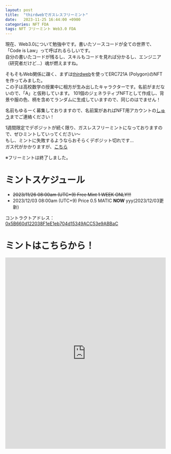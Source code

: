 ```yaml
---
layout: post
title:  "thirdwebでガスレスフリーミント"
date:   2023-11-25 16:44:00 +0900
categories: NFT FDA
tags: NFT フリーミント Web3.0 FDA
---
```


現在、Web3.0について勉強中です。書いたソースコードが全ての世界で、「Code is Law」って呼ばれるらしいです。  
自分の書いたコードが残るし、スキルもコードを見れば分かるし、エンジニア（研究者だけど…）魂が燃えますね。  

そもそもWeb関係に疎く、まずは[thirdweb](https://thirdweb.com/)を使ってERC721A (Polygon)のNFTを作ってみました。  
この子は高校数学の授業中に相方が生み出したキャラクターです。名前がまだないので、「A」と仮称しています。
101個のジェネラティブNFTとして作成し、背景や服の色、柄を含めてランダムに生成していますので、同じのはでません！

名前もゆるーく募集しておりますので、名前案があればNFT用アカウントの[しゅう](https://twitter.com/shu65_)までご連絡ください！  

1週間限定でデポジットが続く限り、ガスレスフリーミントになっておりますので、ぜひミントしていってください～  
もし、ミントに失敗するようならおそらくデポジット切れです…  
ガス代がかかりますが、[こちら](https://embed.ipfscdn.io/ipfs/bafybeicd3qfzelz4su7ng6n523virdsgobrc5pcbarhwqv3dj3drh645pi/?contract=0x5B660d122038F1eE1eb704d15349ACC53e9ABBaC&chain=%7B%22name%22%3A%22Polygon+Mainnet%22%2C%22chain%22%3A%22Polygon%22%2C%22rpc%22%3A%5B%22https%3A%2F%2Fpolygon.rpc.thirdweb.com%2F%24%7BTHIRDWEB_API_KEY%7D%22%5D%2C%22nativeCurrency%22%3A%7B%22name%22%3A%22MATIC%22%2C%22symbol%22%3A%22MATIC%22%2C%22decimals%22%3A18%7D%2C%22shortName%22%3A%22matic%22%2C%22chainId%22%3A137%2C%22testnet%22%3Afalse%2C%22slug%22%3A%22polygon%22%2C%22icon%22%3A%7B%22url%22%3A%22ipfs%3A%2F%2FQmcxZHpyJa8T4i63xqjPYrZ6tKrt55tZJpbXcjSDKuKaf9%2Fpolygon%2F512.png%22%2C%22width%22%3A512%2C%22height%22%3A512%2C%22format%22%3A%22png%22%7D%7D&clientId=ac4b0b2447f0d466dc01979d89e8558f&theme=light&primaryColor=purple)

※フリーミントは終了しました。  

# ミントスケジュール  
- ~~2023/11/26 08:00am (UTC+9) Free Mint 1 WEEK ONLY!!!~~  
- 2023/12/03 08:00am (UTC+9) Price 0.5 MATIC  **NOW** yyy(2023/12/03更新)

コントラクトアドレス：[0x5B660d122038F1eE1eb704d15349ACC53e9ABBaC](https://polygonscan.com/address/0x5B660d122038F1eE1eb704d15349ACC53e9ABBaC)

# ミントはこちらから！
<iframe
    src="https://embed.ipfscdn.io/ipfs/bafybeicd3qfzelz4su7ng6n523virdsgobrc5pcbarhwqv3dj3drh645pi/?contract=0x5B660d122038F1eE1eb704d15349ACC53e9ABBaC&chain=%7B%22name%22%3A%22Polygon+Mainnet%22%2C%22chain%22%3A%22Polygon%22%2C%22rpc%22%3A%5B%22https%3A%2F%2Fpolygon.rpc.thirdweb.com%2F%24%7BTHIRDWEB_API_KEY%7D%22%5D%2C%22nativeCurrency%22%3A%7B%22name%22%3A%22MATIC%22%2C%22symbol%22%3A%22MATIC%22%2C%22decimals%22%3A18%7D%2C%22shortName%22%3A%22matic%22%2C%22chainId%22%3A137%2C%22testnet%22%3Afalse%2C%22slug%22%3A%22polygon%22%2C%22icon%22%3A%7B%22url%22%3A%22ipfs%3A%2F%2FQmcxZHpyJa8T4i63xqjPYrZ6tKrt55tZJpbXcjSDKuKaf9%2Fpolygon%2F512.png%22%2C%22width%22%3A512%2C%22height%22%3A512%2C%22format%22%3A%22png%22%7D%7D&clientId=ac4b0b2447f0d466dc01979d89e8558f&theme=light&primaryColor=purple"
    width="600px"
    height="600px"
    style="max-width:100%;"
    frameborder="0"
></iframe>

